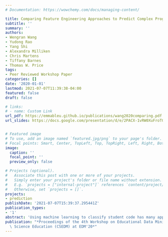 ```yaml
---
# Documentation: https://wowchemy.com/docs/managing-content/

title: Comparing Feature Engineering Approaches to Predict Complex Programming Behaviors
subtitle: ''
summary: ''
authors:
- Wengran Wang
- Yudong Rao
- Yang Shi
- Alexandra Milliken
- Chris Martens
- Tiffany Barnes
- Thomas W. Price
tags:
- Peer Reviewed Workshop Paper
categories: []
date: '2020-01-01'
lastmod: 2021-07-07T11:39:38-04:00
featured: false
draft: false

# links:
# - name: Custom Link
url_pdf: https://emmableu.github.io/publications/wang2020comparing.pdf
url_slides: https://docs.google.com/presentation/d/e/2PACX-1vRW0XuFroTG-zZM6vPjk5bHHFo3aWBIcAwCv4DCmUS-3CVINYNZ9FuMZhFavlhWPvNF-DhX2-z1o79e/pub?start=false&loop=false&delayms=60000


# Featured image
# To use, add an image named `featured.jpg/png` to your page's folder.
# Focal points: Smart, Center, TopLeft, Top, TopRight, Left, Right, BottomLeft, Bottom, BottomRight.
image:
  caption: ''
  focal_point: ''
  preview_only: false

# Projects (optional).
#   Associate this post with one or more of your projects.
#   Simply enter your project's folder or file name without extension.
#   E.g. `projects = ["internal-project"]` references `content/project/deep-learning/index.md`.
#   Otherwise, set `projects = []`.
projects:
- prediction
publishDate: '2021-07-07T15:39:37.295441Z'
publication_types:
- '1'
abstract: 'Using machine learning to classify student code has many applications in computer science education, such as auto-grading, identifying struggling students from their code, and propagating feedback to address particular misconceptions. However, a fundamental challenge of using machine learning for code classification is how to represent program code as a vector to be processed by modern learning algorithms. A piece of programming code is structurally represented by an abstract syntax tree (AST), and a variety of approaches have been proposed to extract features from these ASTs to use in learning algorithms, but no work has directly compared their effectiveness. In this paper, we do so by comparing three different feature engineering approaches for classifying the behavior of novices' open-ended programming projects according to expert labels. In order to evaluate the effectiveness of these feature engineering approaches, we hand-labeled a dataset of novice programs from the Scratch repository to indicate the presence of five complex, game-related programming behaviors. We compared these feature engineering approaches by evaluating their classification effectiveness. Our results show that the three approaches perform similarly across different target labels. However, we also find evidence that all approaches led to overfitting, suggesting the need for future research to select and reduce code features, which may reveal advantages in more complex feature engineering approaches.'
publication: "*Proceedings of the 4th Workshop on Educational Data Mining in Computer\
  \ Science Education (CSEDM) at EDM'20*"
---
```

